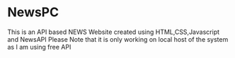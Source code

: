 # NewsPC
This is an API based NEWS Website created using HTML,CSS,Javascript and NewsAPI
Please Note that it is only working on local host of the system as I am using free API
